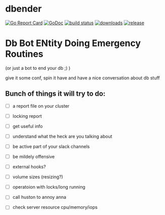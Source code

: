 # dbender
[![Go Report Card](https://goreportcard.com/badge/github.com/cohenjo/dbender)](https://goreportcard.com/report/github.com/cohenjo/dbender)
[![GoDoc](https://godoc.org/github.com/cohenjo/dbender?status.svg)](https://godoc.org/github.com/cohenjo/dbender)
[![build status](https://travis-ci.org/cohenjo/dbender.svg)](https://travis-ci.org/cohenjo/dbender) [![downloads](https://img.shields.io/github/downloads/cohenjo/dbender/total.svg)](https://github.com/cohenjo/dbender/releases) [![release](https://img.shields.io/github/release/cohenjo/dbender.svg)](https://github.com/cohenjo/dbender/releases)

# Db Bot ENtity Doing Emergency Routines
(or just a bot to end your db ;) )

give it some conf, spin it have and have a nice conversation about db stuff 

## Bunch of things it will try to do:
- [ ] a report file on your cluster
- [ ] locking report
- [ ] get useful info
- [ ] understand what the heck are you talking about
- [ ] be active part of your slack channels
- [ ] be mildely offensive


- [ ] external hooks?
- [ ] volume sizes (resizing?)
- [ ] operatoion with locks/long running
- [ ] call huston to annoy anna
- [ ] check server resource cpu/memory/iops
